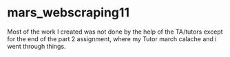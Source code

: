 # mars_webscraping11

Most of the work I created was not done by the help of the TA/tutors except for the end of the part 2 assignment, where my Tutor march calache and i went through things. 
